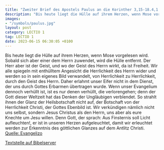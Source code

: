 ```yaml
---
title: "Zweiter Brief des Apostels Paulus an die Korinther 3,15-18.4,1.3-6"
description: "Bis heute liegt die Hülle auf ihrem Herzen, wenn Mose vorgelesen wird. Sobald sich aber einer dem Herrn zuwendet, wird die Hülle entfernt. Der Herr aber ist der Geist, und wo der Geist des Herrn wirkt, da ist Freiheit. Wir alle spiegeln mit enthülltem Angesicht die Herrlichkeit d...."
images:
- "/symbols/paulus.jpg"
layout: post
category: LECTIO 1
tag: LECTIO 1
date: 2023-06-15 06:30:05 +0100
---
```

Bis heute liegt die Hülle auf ihrem Herzen, wenn Mose vorgelesen wird.
Sobald sich aber einer dem Herrn zuwendet, wird die Hülle entfernt.
Der Herr aber ist der Geist, und wo der Geist des Herrn wirkt, da ist Freiheit.
Wir alle spiegeln mit enthülltem Angesicht die Herrlichkeit des Herrn wider und werden so in sein eigenes Bild verwandelt, von Herrlichkeit zu Herrlichkeit, durch den Geist des Herrn.<!--more-->
Daher erlahmt unser Eifer nicht in dem Dienst, der uns durch Gottes Erbarmen übertragen wurde.
Wenn unser Evangelium dennoch verhüllt ist, ist es nur denen verhüllt, die verlorengehen;
denn der Gott dieser Weltzeit hat das Denken der Ungläubigen verblendet. So strahlt ihnen der Glanz der Heilsbotschaft nicht auf, der Botschaft von der Herrlichkeit Christi, der Gottes Ebenbild ist.
Wir verkündigen nämlich nicht uns selbst, sondern Jesus Christus als den Herrn, uns aber als eure Knechte um Jesu willen.
Denn Gott, der sprach: Aus Finsternis soll Licht aufleuchten!, er ist in unseren Herzen aufgeleuchtet, damit wir erleuchtet werden zur Erkenntnis des göttlichen Glanzes auf dem Antlitz Christi.<br>
[Quelle: Evangelizo](https://evangeliumtagfuertag.org/DE/gospel)

[Textstelle auf Bibelserver](https://www.bibleserver.com/EU/2.Korinther3,15-18.4,1.3-6)
